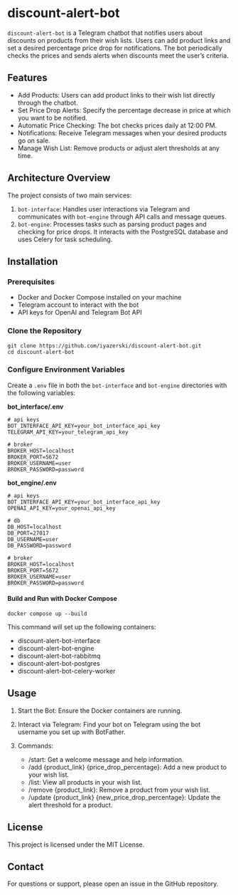 # discount-alert-bot

`discount-alert-bot` is a Telegram chatbot that notifies users about discounts on products from their wish lists. Users can add product links and set a desired percentage price drop for notifications. The bot periodically checks the prices and sends alerts when discounts meet the user’s criteria.

## Features

- Add Products: Users can add product links to their wish list directly through the chatbot.
- Set Price Drop Alerts: Specify the percentage decrease in price at which you want to be notified.
- Automatic Price Checking: The bot checks prices daily at 12:00 PM.
- Notifications: Receive Telegram messages when your desired products go on sale.
- Manage Wish List: Remove products or adjust alert thresholds at any time.

## Architecture Overview

The project consists of two main services:
1. `bot-interface`: Handles user interactions via Telegram and communicates with `bot-engine` through API calls and message queues.
2. `bot-engine`: Processes tasks such as parsing product pages and checking for price drops. It interacts with the PostgreSQL database and uses Celery for task scheduling.

## Installation

### Prerequisites

- Docker and Docker Compose installed on your machine
- Telegram account to interact with the bot
- API keys for OpenAI and Telegram Bot API

### Clone the Repository

```shell
git clone https://github.com/iyazerski/discount-alert-bot.git
cd discount-alert-bot
```

### Configure Environment Variables

Create a `.env` file in both the `bot-interface` and `bot-engine` directories with the following variables:

**bot_interface/.env**
```text
# api keys
BOT_INTERFACE_API_KEY=your_bot_interface_api_key
TELEGRAM_API_KEY=your_telegram_api_key

# broker
BROKER_HOST=localhost
BROKER_PORT=5672
BROKER_USERNAME=user
BROKER_PASSWORD=password
```

**bot_engine/.env**
```text
# api keys
BOT_INTERFACE_API_KEY=your_bot_interface_api_key
OPENAI_API_KEY=your_openai_api_key

# db
DB_HOST=localhost
DB_PORT=27017
DB_USERNAME=user
DB_PASSWORD=password

# broker
BROKER_HOST=localhost
BROKER_PORT=5672
BROKER_USERNAME=user
BROKER_PASSWORD=password
```

#### Build and Run with Docker Compose

```shell
docker compose up --build
```

This command will set up the following containers:
- discount-alert-bot-interface
- discount-alert-bot-engine
- discount-alert-bot-rabbitmq
- discount-alert-bot-postgres
- discount-alert-bot-celery-worker

## Usage

1. Start the Bot: Ensure the Docker containers are running.
2. Interact via Telegram: Find your bot on Telegram using the bot username you set up with BotFather.
3. Commands:

   - /start: Get a welcome message and help information.
   - /add {product_link} {price_drop_percentage}: Add a new product to your wish list.
   - /list: View all products in your wish list.
   - /remove {product_link}: Remove a product from your wish list.
   - /update {product_link} {new_price_drop_percentage}: Update the alert threshold for a product.

## License

This project is licensed under the MIT License.

## Contact

For questions or support, please open an issue in the GitHub repository.
